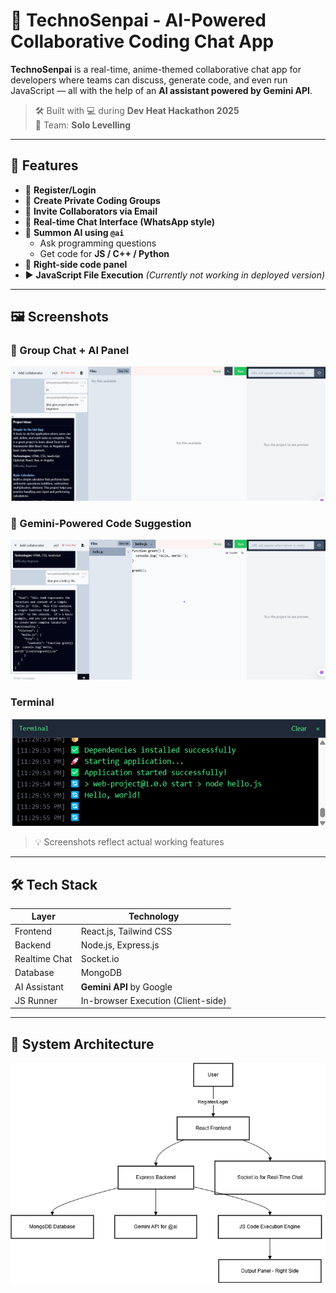 # 🚀 TechnoSenpai - AI-Powered Collaborative Coding Chat App

**TechnoSenpai** is a real-time, anime-themed collaborative chat app for developers where teams can discuss, generate code, and even run JavaScript — all with the help of an **AI assistant powered by Gemini API**.

> 🛠️ Built with 💻 during **Dev Heat Hackathon 2025**  
> 🧙 Team: **Solo Levelling**

---

## 🌟 Features

- 👤 **Register/Login**
- 👥 **Create Private Coding Groups**
- 📧 **Invite Collaborators via Email**
- 💬 **Real-time Chat Interface (WhatsApp style)**
- 🤖 **Summon AI using `@ai`**  
  - Ask programming questions  
  - Get code for **JS / C++ / Python**
- 📄 **Right-side code panel**
- ▶️ **JavaScript File Execution** *(Currently not working in deployed version)*

---

## 🖼️ Screenshots

### 👥 Group Chat + AI Panel  
![Chat](./frontend/src/assets/s1.png)

### 🤖 Gemini-Powered Code Suggestion  
![AI](./frontend/src/assets/s2.png)

### Terminal 
![Terminal](./frontend/src/assets/s3.png)

> 💡 Screenshots reflect actual working features

---

## 🛠️ Tech Stack

| Layer         | Technology         |
|---------------|--------------------|
| Frontend      | React.js, Tailwind CSS |
| Backend       | Node.js, Express.js |
| Realtime Chat | Socket.io           |
| Database      | MongoDB             |
| AI Assistant  | **Gemini API** by Google |
| JS Runner     | In-browser Execution (Client-side) |

---

## 🧠 System Architecture

![Diagram](./frontend/src/assets/s4.png)
